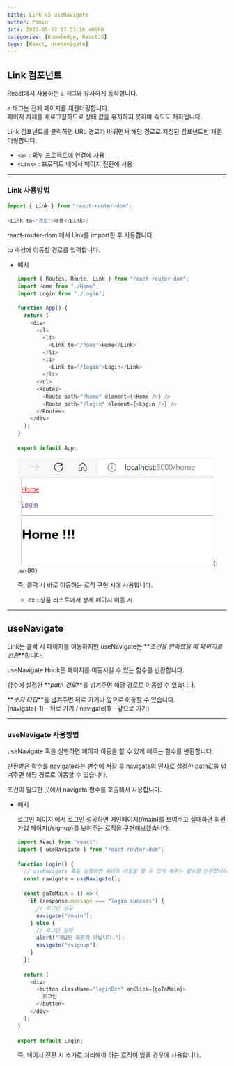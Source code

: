 ```yaml
---
title: Link VS useNavigate
author: Psmin
data: 2023-05-12 17:53:16 +0900
categories: [Knowledge, ReactJS]
tags: [React, useNavigate]
---
```


## Link 컴포넌트

React에서 사용하는 `a 태그`와 유사하게 동작합니다.

a 태그는 전체 페이지를 재렌더링합니다.  
페이지 자체를 새로고침하므로 상태 값을 유지하지 못하며 속도도 저하됩니다.

Link 컴포넌트를 클릭하면 URL 경로가 바뀌면서 해당 경로로 지정된 컴포넌트만 재렌더링합니다.

- `<a>` : 외부 프로젝트에 연결에 사용
- `<Link>` : 프로젝트 내에서 페이지 전환에 사용

---

### Link 사용방법

```js
import { Link } from "react-router-dom";

<Link to="경로">내용</Link>;
```

react-router-dom 에서 Link를 import한 후 사용합니다.

to 속성에 이동할 경로를 입력합니다.

- 예시

  ```js
  import { Routes, Route, Link } from "react-router-dom";
  import Home from "./Home";
  import Login from "./Login";

  function App() {
    return (
      <div>
        <ul>
          <li>
            <Link to="/home">Home</Link>
          </li>
          <li>
            <Link to="/login">Login</Link>
          </li>
        </ul>
        <Routes>
          <Route path="/home" element={<Home />} />
          <Route path="/login" element={<Login />} />
        </Routes>
      </div>
    );
  }

  export default App;
  ```

  ![link](/assets/img/link.png){: .w-80}

  즉, 클릭 시 바로 이동하는 로직 구현 시에 사용합니다.

  - ex : 상품 리스트에서 상세 페이지 이동 시

---

## useNavigate

Link는 클릭 시 페이지를 이동하지만 useNavigate는 **_조건을 만족했을 때 페이지를 전환_**합니다.

useNavigate Hook은 페이지를 이동시킬 수 있는 함수를 반환합니다.

함수에 설정한 **_path 경로_**를 넘겨주면 해당 경로로 이동할 수 있습니다.

**_숫자 타입_**을 넘겨주면 뒤로 가거나 앞으로 이동할 수 있습니다.  
(navigate(-1) - 뒤로 가기 / navigate(1) - 앞으로 가기)

---

### useNavigate 사용방법

useNavigate 훅을 실행하면 페이지 이동을 할 수 있게 해주는 함수를 반환합니다.

반환받은 함수를 navigate라는 변수에 저장 후 navigate의 인자로 설정한 path값을 넘겨주면 해당 경로로 이동할 수 있습니다.

조건이 필요한 곳에서 navigate 함수를 호출해서 사용합니다.

- 예시

  로그인 페이지 에서 로그인 성공하면 메인페이지(/main)를 보여주고 실패하면 회원가입 페이지(/signup)를 보여주는 로직을 구현해보겠습니다.

  ```js
  import React from "react";
  import { useNavigate } from "react-router-dom";

  function Login() {
    // useNavigate 훅을 실행하면 페이지 이동을 할 수 있게 해주는 함수를 반환합니다.
    const navigate = useNavigate();

    const goToMain = () => {
      if (response.message === "login success") {
        // 로그인 성공
        navigate("/main");
      } else {
        // 로그인 실패
        alert("가입된 회원이 아닙니다.");
        navigate("/signup");
      }
    };

    return (
      <div>
        <button className="loginBtn" onClick={goToMain}>
          로그인
        </button>
      </div>
    );
  }

  export default Login;
  ```

  즉, 페이지 전환 시 추가로 처리해야 하는 로직이 있을 경우에 사용합니다.
